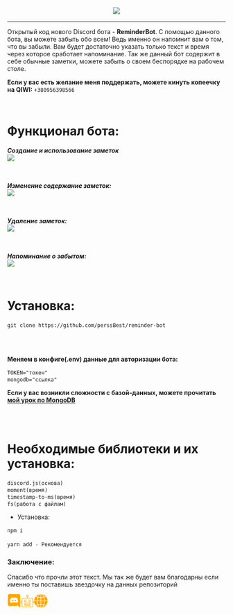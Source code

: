 <div align="center">
  <img src="https://cdn.discordapp.com/attachments/732211790804680814/751382856625815613/7fcd591b2338720829f7e76cf4b40cc9.png" />
  <br>
</div>

<hr>

Открытый код нового Discord бота - **ReminderBot**. С помощью данного бота, вы можете забыть обо всем! Ведь именно он напомнит вам о том, что вы забыли. Вам будет достаточно указать только текст и время через которое сработает напоминание. Так же данный бот содержит в себе обычные заметки, можете забыть о своем беспорядке на рабочем столе.

**Если у вас есть желание меня поддержать, можете кинуть копеечку на QIWI:** `+380956398566`

<br />

# Функционал бота:
***Создание и использование заметок*** <br />
![](https://cdn.discordapp.com/attachments/732211790804680814/751713334591750224/DiscordCanary_DIrp435pQD.png)

<br/>

***Изменение содержание заметок:*** <br />
![](https://cdn.discordapp.com/attachments/732211790804680814/751714230977429544/DiscordCanary_sAVdO8D6wO.png)

<br />

***Удаление заметок:*** <br />
![](https://cdn.discordapp.com/attachments/732211790804680814/751714850928984124/DiscordCanary_5FOXw3JvSX.png)

<br />

***Напоминание о забытом:*** <br />
![](https://cdn.discordapp.com/attachments/732211790804680814/751715889480466462/DiscordCanary_yBfvia4LgP.png)

<br />

# Установка:
```
git clone https://github.com/perssBest/reminder-bot
```
<br /><br />

**Меняем в конфиге(.env) данные для авторизации бота:**
```env
TOKEN="токен"
mongodb="ссылка"
```
**Если у вас возникли сложности с базой-данных, можете прочитать [мой урок по MongoDB](https://github.com/perssBest/MongoDB-bot)**

<br /><br />

# Необходимые библиотеки и их установка:
```
discord.js(основа)
moment(время)
timestamp-to-ms(время)
fs(работа с файлам)
```

- Установка:
```
npm i

yarn add - Рекомендуется
```

### Заключение:
Спасибо что прочли этот текст. Мы так же будет вам благодарны если именно ты поставишь звездочку на данных репозиторий

<a href="https://discord.gg/RPb2KXN">
  <img align="left" alt="Discord" width="31px" src="https://raw.githubusercontent.com/perssBest/reminder-bot/master/website/images/discord.svg" />
</a>

<a href="https://discord.com/api/oauth2/authorize?client_id=748902591034818560&permissions=8&scope=bot">
  <img align="left" alt="InviteBot" width="31px" src="https://raw.githubusercontent.com/perssBest/reminder-bot/master/website/images/bot.svg" />
</a>

<a href="https://perssBest.github.io/reminder-bot">
  <img align="left" alt="Site" width="31px" src="https://raw.githubusercontent.com/perssBest/reminder-bot/master/website/images/internet.svg" />
</a>
